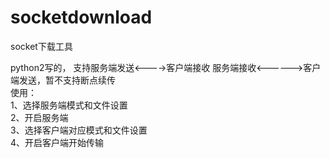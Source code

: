 # socketdownload
socket下载工具

python2写的， 支持服务端发送<---->客户端接收  服务端接收<------>客户端发送，暂不支持断点续传<br/>
使用：<br/>
1、选择服务端模式和文件设置<br/>
2、开启服务端<br/>
3、选择客户端对应模式和文件设置<br/>
4、开启客户端开始传输<br/>


